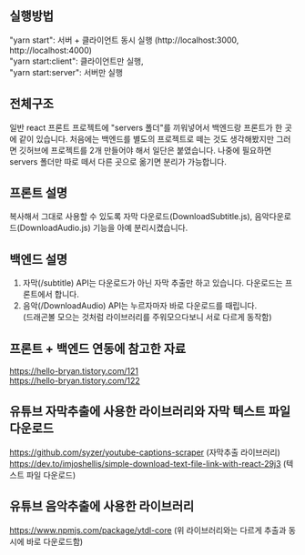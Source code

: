 ## 실행방법
"yarn start": 서버 + 클라이언트 동시 실행 (http://localhost:3000, http://localhost:4000) <br/>
"yarn start:client": 클라이언트만 실행, <br/>
"yarn start:server": 서버만 실행


## 전체구조
일반 react 프론트 프로젝트에 "servers 폴더"를 끼워넣어서 백엔드랑 프론트가 한 곳에 같이 있습니다.
처음에는 백엔드를 별도의 프로젝트로 떼는 것도 생각해봤지만 그러면 깃허브에 프로젝트를 2개 만들어야 해서 일단은 붙였습니다.
나중에 필요하면 servers 폴더만 따로 떼서 다른 곳으로 옮기면 분리가 가능합니다.


## 프론트 설명
복사해서 그대로 사용할 수 있도록 자막 다운로드(DownloadSubtitle.js), 음악다운로드(DownloadAudio.js) 기능을 아예 분리시켰습니다.


## 백엔드 설명
1. 자막(/subtitle) API는 다운로드가 아닌 자막 추출만 하고 있습니다. 다운로드는 프론트에서 합니다. <br/>
2. 음악(/DownloadAudio) API는 누르자마자 바로 다운로드를 때립니다. <br/>
(드래곤볼 모으는 것처럼 라이브러리를 주워모으다보니 서로 다르게 동작함)


## 프론트 + 백엔드 연동에 참고한 자료
https://hello-bryan.tistory.com/121 <br/>
https://hello-bryan.tistory.com/122


## 유튜브 자막추출에 사용한 라이브러리와 자막 텍스트 파일 다운로드
https://github.com/syzer/youtube-captions-scraper (자막추출 라이브러리)
https://dev.to/imjoshellis/simple-download-text-file-link-with-react-29j3 (텍스트 파일 다운로드)

## 유튜브 음악추출에 사용한 라이브러리
https://www.npmjs.com/package/ytdl-core (위 라이브러리와는 다르게 추출과 동시에 바로 다운로드함)